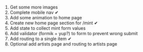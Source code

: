 1. Get some more images
2. Complete mobile nav ✔
3. Add some animation to home page
4. Create new home page section for /mint ✔
5. Add state to collect mint form values
6. Add validator (formik + yup?) to form to prevent wrong submit
7. Add routing to a single item ✔
8. Optional add artists page and routing to artists page
